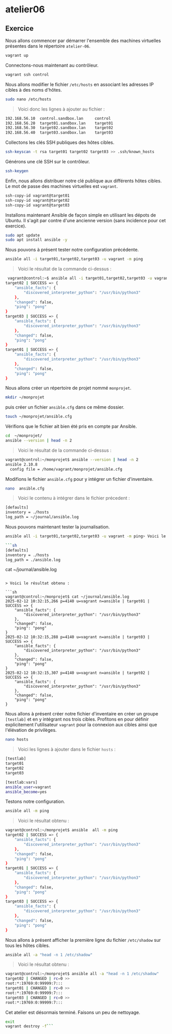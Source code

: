 # atelier06

## Exercice

Nous allons commencer par démarrer l'ensemble des machines virtuelles présentes dans le répertoire `atelier-06`.

```sh
vagrant up
```

Connectons-nous maintenant au contrôleur.

```sh 
vagrant ssh control
```

Nous allons modifier le fichier `/etc/hosts` en associant les adresses IP cibles à des noms d'hôtes.

```sh
sudo nano /etc/hosts
```

> Voici donc les lignes à ajouter au fichier :

```sh
192.168.56.10  control.sandbox.lan     control
192.168.56.20  target01.sandbox.lan    target01
192.168.56.30  target02.sandbox.lan    target02
192.168.56.40  target03.sandbox.lan    target03
```

Collectons les clés SSH publiques des hôtes cibles.

```sh
ssh-keyscan -t rsa target01 target02 target03 >> .ssh/known_hosts
```

Générons une clé SSH sur le contrôleur.

```sh
ssh-keygen
```

Enfin, nous allons distribuer notre clé publique aux différents hôtes cibles.
Le mot de passe des machines virtuelles est `vagrant`.

```sh
ssh-copy-id vagrant@target01
ssh-copy-id vagrant@target02
ssh-copy-id vagrant@target03
```
Installons maintenant Ansible de façon simple en utilisant les dépots de Ubuntu.
Il s'agit par contre d'une ancienne version (sans incidence pour cet exercice).

```sh
sudo apt update
sudo apt install ansible -y
```

Nous pouvons à présent tester notre configuration précédente.

```sh
ansible all -i target01,target02,target03 -u vagrant -m ping
```

> Voici le résultat de la commande ci-dessus :

```sh
 vagrant@control:~$ ansible all -i target01,target02,target03 -u vagrant -m ping
target02 | SUCCESS => {
    "ansible_facts": {
        "discovered_interpreter_python": "/usr/bin/python3"
    },
    "changed": false,
    "ping": "pong"
}
target03 | SUCCESS => {
    "ansible_facts": {
        "discovered_interpreter_python": "/usr/bin/python3"
    },
    "changed": false,
    "ping": "pong"
}
target01 | SUCCESS => {
    "ansible_facts": {
        "discovered_interpreter_python": "/usr/bin/python3"
    },
    "changed": false,
    "ping": "pong"
}
```

Nous allons créer un répertoire de projet nommé `monprojet`.

```sh
mkdir ~/monprojet
```

puis créer un fichier `ansible.cfg` dans ce même dossier. 

```sh
touch ~/monprojet/ansible.cfg
```

Vérifions que le fichier ait bien été pris en compte par Ansible.

```sh
cd  ~/monprojet/
ansible --version | head -n 2
```

> Voici le résultat de la commande ci-dessus :

```sh
vagrant@control:~/monprojet$ ansible --version | head -n 2
ansible 2.10.8
  config file = /home/vagrant/monprojet/ansible.cfg
```

Modifions le fichier `ansible.cfg` pour y intégrer un fichier d'inventaire. 

```sh
nano  ansible.cfg
```

> Voici le contenu à intégrer dans le fichier précedent : 

```sh
[defaults]
inventory = ./hosts
log_path = ~/journal/ansible.log
```

Nous pouvons maintenant tester la journalisation. 

```sh
ansible all -i target01,target02,target03 -u vagrant -m ping> Voici le contenu à intégrer dans le fichier précedent : 

```sh
[defaults]
inventory = ./hosts
log_path = ./ansible.log
```

cat ~/journal/ansible.log
```

> Voici le résultat obtenu : 

```sh 
vagrant@control:~/monprojet$ cat ~/journal/ansible.log 
2025-02-12 10:32:15,266 p=4140 u=vagrant n=ansible | target01 | SUCCESS => {
    "ansible_facts": {
        "discovered_interpreter_python": "/usr/bin/python3"
    },
    "changed": false,
    "ping": "pong"
}
2025-02-12 10:32:15,288 p=4140 u=vagrant n=ansible | target03 | SUCCESS => {
    "ansible_facts": {
        "discovered_interpreter_python": "/usr/bin/python3"
    },
    "changed": false,
    "ping": "pong"
}
2025-02-12 10:32:15,307 p=4140 u=vagrant n=ansible | target02 | SUCCESS => {
    "ansible_facts": {
        "discovered_interpreter_python": "/usr/bin/python3"
    },
    "changed": false,
    "ping": "pong"
}
```

Nous allons à présent créer notre fichier d'inventaire en créer un groupe `[testlab]` et en y intégrant nos trois cibles.
Profitons en pour définir explicitement l'utilisateur `vagrant` pour la connexion aux cibles ainsi que l'élévation de privilèges.

```sh
nano hosts
```

> Voici les lignes à ajouter dans le fichier `hosts` : 

```sh
[testlab]
target01
target02
target03

[testlab:vars]
ansible_user=vagrant
ansible_become=yes
```

Testons notre configuration. 

```sh
ansible all -m ping
```
> Voici le résultat obtenu :

```sh
vagrant@control:~/monprojet$ ansible  all -m ping
target02 | SUCCESS => {
    "ansible_facts": {
        "discovered_interpreter_python": "/usr/bin/python3"
    },
    "changed": false,
    "ping": "pong"
}
target01 | SUCCESS => {
    "ansible_facts": {
        "discovered_interpreter_python": "/usr/bin/python3"
    },
    "changed": false,
    "ping": "pong"
}
target03 | SUCCESS => {
    "ansible_facts": {
        "discovered_interpreter_python": "/usr/bin/python3"
    },
    "changed": false,
    "ping": "pong"
}
```

Nous allons à présent afficher la première ligne du fichier `/etc/shadow` sur tous les hôtes cibles.

```sh
ansible all -a "head -n 1 /etc/shadow"
```

> Voici le résultat obtenu :

```sh
vagrant@control:~/monprojet$ ansible all -a "head -n 1 /etc/shadow"
target02 | CHANGED | rc=0 >>
root:*:19769:0:99999:7:::
target01 | CHANGED | rc=0 >>
root:*:19769:0:99999:7:::
target03 | CHANGED | rc=0 >>
root:*:19769:0:99999:7:::
```

Cet atelier est désormais terminé.
Faisons un peu de nettoyage.

```sh
exit 
vagrant destroy -f```
